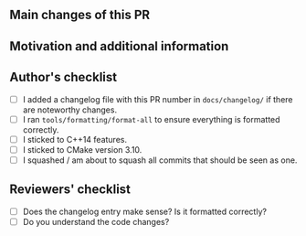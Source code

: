 ## Main changes of this PR


## Motivation and additional information

<!--
Short rational why preCICE needs this change. If this is already described in an issue a link to that issue (closes #123) is sufficient.
-->

## Author's checklist

* [ ] I added a changelog file with this PR number in `docs/changelog/` if there are noteworthy changes.
* [ ] I ran `tools/formatting/format-all` to ensure everything is formatted correctly.
* [ ] I sticked to C++14 features.
* [ ] I sticked to CMake version 3.10.
* [ ] I squashed / am about to squash all commits that should be seen as one.

## Reviewers' checklist

<!-- Tag people next to each point and add points for specific questions -->

* [ ] Does the changelog entry make sense? Is it formatted correctly?
* [ ] Do you understand the code changes?

<!-- add more questions/tasks if necessary -->
